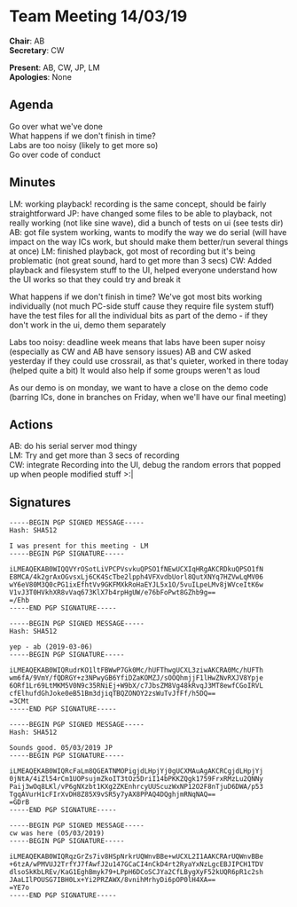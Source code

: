 Team Meeting 14/03/19
===

<!-- remember two spaces at end of line to break onto a new line -->
**Chair**: AB  
**Secretary**: CW

**Present**: AB, CW, JP, LM  
**Apologies**: None

## Agenda
Go over what we've done  
What happens if we don't finish in time?   
Labs are too noisy (likely to get more so)  
Go over code of conduct  
## Minutes

LM: working playback! recording is the same concept, should be fairly straightforward 
JP: have changed some files to be able to playback, not really working (not like sine wave), did a bunch of tests on ui (see tests dir)
AB: got file system working, wants to modify the way we do serial (will have impact on the way ICs work, but should make them better/run several things at once)
LM: finished playback, got most of recording but it's being problematic (not great sound, hard to get more than 3 secs)
CW: Added playback and filesystem stuff to the UI, helped everyone understand how the UI works so that they could try and break it

What happens if we don't finish in time?
We've got most bits working individually (not much PC-side stuff cause they require file system stuff)
have the test files for all the individual bits as part of the demo - if they don't work in the ui, demo them separately

Labs too noisy:
deadline week means that labs have been super noisy (especially as CW and AB have sensory issues)
AB and CW asked yesterday if they could use crossrail, as that's quieter, worked in there today (helped quite a bit)
It would also help if some groups weren't as loud

As our demo is on monday, we want to have a close on the demo code (barring ICs, done in branches on Friday, when we'll have our final meeting)

<!-- ## Any other business -->

## Actions
AB: do his serial server mod thingy  
LM: Try and get more than 3 secs of recording  
CW: integrate Recording into the UI, debug the random errors that popped up when people modified stuff >:|  
## Signatures
<!-- 
	Paste in entire GPG signed messages here 
	Messages should have initials and date
	Signatures should be surrounded with triple backticks (on their own line) and the full signature block should be copied. For example:
	```
	-----BEGIN PGP SIGNED MESSAGE-----
		...
	-----END PGP SIGNATURE-----
	```
-->

	
```
-----BEGIN PGP SIGNED MESSAGE-----
Hash: SHA512

I was present for this meeting - LM
-----BEGIN PGP SIGNATURE-----

iLMEAQEKAB0WIQQVYrOSotLiVPCPVsvkuQPSO1fNEwUCXIqHRgAKCRDkuQPSO1fN
E8MCA/4k2grAxOGvsxLj6CK4ScTbe2lpph4VFXvdbUorl8QutXNYq7HZVwLqMV06
wY6eV80M3Q0cPG1ixEfhtVv9GKFMXkRoHaEYJL5x1O/5vuILpeLMv8jWVceItK6w
V1vJ3T0HVkhXR8vVaq673KlX7b4rpHgUW/e76bFoPwt8GZhb9g==
=/Ehb
-----END PGP SIGNATURE-----
```
```
-----BEGIN PGP SIGNED MESSAGE-----
Hash: SHA512

yep - ab (2019-03-06)
-----BEGIN PGP SIGNATURE-----

iLMEAQEKAB0WIQRudrKO1ltFBWwP7Gk0Mc/hUFThwgUCXL3ziwAKCRA0Mc/hUFTh
wm6fA/9VmY/fQDRGY+z3NPwyGB6YfiDZaKOMZJ/sOOQhmjjF1lHwZNvRXJV8Ypje
6ORf1Lr69LtMKM5V0N9c35RNiEj+W9bX/c7JbsZM8Vg48kRvqJ3MT8ewfCGoIRVL
cfElhufdGhJoke0eB51Bm3djiqTBQZONOY2zsWuTvJfFf/h5DQ==
=3CMt
-----END PGP SIGNATURE-----
```
```
-----BEGIN PGP SIGNED MESSAGE-----
Hash: SHA512

Sounds good. 05/03/2019 JP
-----BEGIN PGP SIGNATURE-----

iLMEAQEKAB0WIQRcFaLm8QGEATNMOPigjdLHpjYj0gUCXMAuAgAKCRCgjdLHpjYj
0jNtA/4iZl54rCm1UOPsujmZkoIT3tOz5DriI14bPKKZQgk1759FrxRMzLu2QNNy
Paij3wOq8LKl/vP6gNXzbt1KXg2ZKEnhrcyUUScuzWxNP12O2F8nTjuD6DWA/p53
TgqAVurH1cFIrXvDH8Z85X9vSR5y7yAX8PPAQ4DQghjmRNqNAQ==
=GDrB
-----END PGP SIGNATURE-----
```
```
-----BEGIN PGP SIGNED MESSAGE-----
cw was here (05/03/2019)
-----BEGIN PGP SIGNATURE-----

iLMEAQEKAB0WIQRqzGrZs7iv8HSpNrkrUQWnvBBe+wUCXL2I1AAKCRArUQWnvBBe
+6tzA/wPMVUJ2TrfYJ7fAwfJ2u147GCaCI4nCkD4rt2RyaYxNzLgcEBJIPCH1TDV
dlsoSkKbLREv/KaG1EghBmyk79+LPpH6DCoSCJYa2CfLBygXyF52kUQR6pR1c2sh
JAaLIlPOUSG7IBH0Lx+Yi2PRZAWX/8vnihMrhyDi6pOP0lH4XA==
=YE7o
-----END PGP SIGNATURE-----
```

